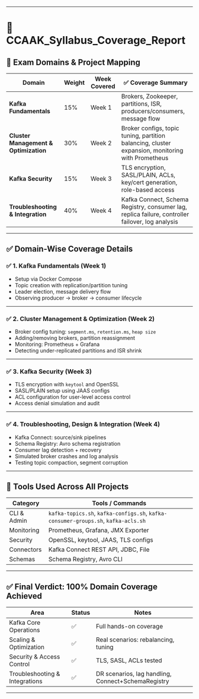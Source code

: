 
---

# 🧾 **CCAAK\_Syllabus\_Coverage\_Report**

## 📘 Exam Domains & Project Mapping

| **Domain**                            | **Weight** | **Week Covered** | ✅ **Coverage Summary**                                                                           |
| ------------------------------------- | ---------- | ---------------- | ------------------------------------------------------------------------------------------------ |
| **Kafka Fundamentals**                | 15%        | Week 1           | Brokers, Zookeeper, partitions, ISR, producers/consumers, message flow                           |
| **Cluster Management & Optimization** | 30%        | Week 2           | Broker configs, topic tuning, partition balancing, cluster expansion, monitoring with Prometheus |
| **Kafka Security**                    | 15%        | Week 3           | TLS encryption, SASL/PLAIN, ACLs, key/cert generation, role-based access                         |
| **Troubleshooting & Integration**     | 40%        | Week 4           | Kafka Connect, Schema Registry, consumer lag, replica failure, controller failover, log analysis |

---

## ✅ Domain-Wise Coverage Details

### ✅ 1. Kafka Fundamentals (Week 1)

* Setup via Docker Compose
* Topic creation with replication/partition tuning
* Leader election, message delivery flow
* Observing producer → broker → consumer lifecycle

---

### ✅ 2. Cluster Management & Optimization (Week 2)

* Broker config tuning: `segment.ms`, `retention.ms`, `heap size`
* Adding/removing brokers, partition reassignment
* Monitoring: Prometheus + Grafana
* Detecting under-replicated partitions and ISR shrink

---

### ✅ 3. Kafka Security (Week 3)

* TLS encryption with `keytool` and OpenSSL
* SASL/PLAIN setup using JAAS configs
* ACL configuration for user-level access control
* Access denial simulation and audit

---

### ✅ 4. Troubleshooting, Design & Integration (Week 4)

* Kafka Connect: source/sink pipelines
* Schema Registry: Avro schema registration
* Consumer lag detection + recovery
* Simulated broker crashes and log analysis
* Testing topic compaction, segment corruption

---

## 🧰 Tools Used Across All Projects

| Category    | Tools / Commands                                                                   |
| ----------- | ---------------------------------------------------------------------------------- |
| CLI & Admin | `kafka-topics.sh`, `kafka-configs.sh`, `kafka-consumer-groups.sh`, `kafka-acls.sh` |
| Monitoring  | Prometheus, Grafana, JMX Exporter                                                  |
| Security    | OpenSSL, keytool, JAAS, TLS configs                                                |
| Connectors  | Kafka Connect REST API, JDBC, File                                                 |
| Schemas     | Schema Registry, Avro CLI                                                          |

---

## ✅ Final Verdict: **100% Domain Coverage Achieved**

| Area                           | Status | Notes                                              |
| ------------------------------ | ------ | -------------------------------------------------- |
| Kafka Core Operations          | ✅      | Full hands-on coverage                             |
| Scaling & Optimization         | ✅      | Real scenarios: rebalancing, tuning                |
| Security & Access Control      | ✅      | TLS, SASL, ACLs tested                             |
| Troubleshooting & Integrations | ✅      | DR scenarios, lag handling, Connect+SchemaRegistry |

---
